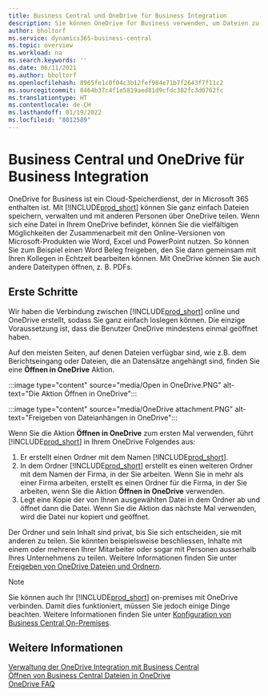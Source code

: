 ```yaml
---
title: Business Central und OneDrive für Business Integration
description: Sie können OneDrive for Business verwenden, um Dateien zu speichern, zu verwalten und freizugeben, z.B. Berichte oder Dateianhänge.
author: bholtorf
ms.service: dynamics365-business-central
ms.topic: overview
ms.workload: na
ms.search.keywords: ''
ms.date: 06/11/2021
ms.author: bholtorf
ms.openlocfilehash: 8965fe1c0f04c3b12fef984e71b7f2643f7f11c2
ms.sourcegitcommit: 8464b37c4f1e5819aed81d9cfdc382fc3d0762fc
ms.translationtype: HT
ms.contentlocale: de-CH
ms.lasthandoff: 01/19/2022
ms.locfileid: "8012589"
---
```

# <a name="business-central-and-onedrive-for-business-integration"></a>Business Central und OneDrive für Business Integration
OneDrive for Business ist ein Cloud-Speicherdienst, der in Microsoft 365 enthalten ist. Mit [!INCLUDE[prod_short](includes/prod_short.md)] können Sie ganz einfach Dateien speichern, verwalten und mit anderen Personen über OneDrive teilen. Wenn sich eine Datei in Ihrem OneDrive befindet, können Sie die vielfältigen Möglichkeiten der Zusammenarbeit mit den Online-Versionen von Microsoft-Produkten wie Word, Excel und PowerPoint nutzen. So können Sie zum Beispiel einen Word Beleg freigeben, den Sie dann gemeinsam mit Ihren Kollegen in Echtzeit bearbeiten können. Mit OneDrive können Sie auch andere Dateitypen öffnen, z. B. PDFs. 

## <a name="getting-started"></a>Erste Schritte
Wir haben die Verbindung zwischen [!INCLUDE[prod_short](includes/prod_short.md)] online und OneDrive erstellt, sodass Sie ganz einfach loslegen können. Die einzige Voraussetzung ist, dass die Benutzer OneDrive mindestens einmal geöffnet haben. 

Auf den meisten Seiten, auf denen Dateien verfügbar sind, wie z.B. dem Berichtseingang oder Dateien, die an Datensätze angehängt sind, finden Sie eine **Öffnen in OneDrive** Aktion.

:::image type="content" source="media/Open in OneDrive.PNG" alt-text="Die Aktion Öffnen in OneDrive":::

 
:::image type="content" source="media/OneDrive attachment.PNG" alt-text="Freigeben von Dateianhängen in OneDrive":::

Wenn Sie die Aktion **Öffnen in OneDrive** zum ersten Mal verwenden, führt [!INCLUDE[prod_short](includes/prod_short.md)] in Ihrem OneDrive Folgendes aus:

1. Er erstellt einen Ordner mit dem Namen [!INCLUDE[prod_short](includes/prod_short.md)]. 
2. In dem Ordner [!INCLUDE[prod_short](includes/prod_short.md)] erstellt es einen weiteren Ordner mit dem Namen der Firma, in der Sie arbeiten. Wenn Sie in mehr als einer Firma arbeiten, erstellt es einen Ordner für die Firma, in der Sie arbeiten, wenn Sie die Aktion **Öffnen in OneDrive** verwenden. 
3. Legt eine Kopie der von Ihnen ausgewählten Datei in dem Ordner ab und öffnet dann die Datei. Wenn Sie die Aktion das nächste Mal verwenden, wird die Datei nur kopiert und geöffnet. 

Der Ordner und sein Inhalt sind privat, bis Sie sich entscheiden, sie mit anderen zu teilen. Sie könnten beispielsweise beschliessen, Inhalte mit einem oder mehreren Ihrer Mitarbeiter oder sogar mit Personen ausserhalb Ihres Unternehmens zu teilen. Weitere Informationen finden Sie unter [Freigeben von OneDrive Dateien und Ordnern](https://support.microsoft.com/en-us/office/share-onedrive-files-and-folders-9fcc2f7d-de0c-4cec-93b0-a82024800c07).

> [!NOTE]
> Sie können auch Ihr [!INCLUDE[prod_short](includes/prod_short.md)] on-premises mit OneDrive verbinden. Damit dies funktioniert, müssen Sie jedoch einige Dinge beachten. Weitere Informationen finden Sie unter [Konfiguration von Business Central On-Premises](admin-onedrive-integration.md#configuring-business-central-on-premises).

## <a name="see-also"></a>Weitere Informationen
[Verwaltung der OneDrive Integration mit Business Central](admin-onedrive-integration.md)  
[Öffnen von Business Central Dateien in OneDrive](across-share-onedrive.md)  
[OneDrive FAQ](admin-onedrive-faq.md)